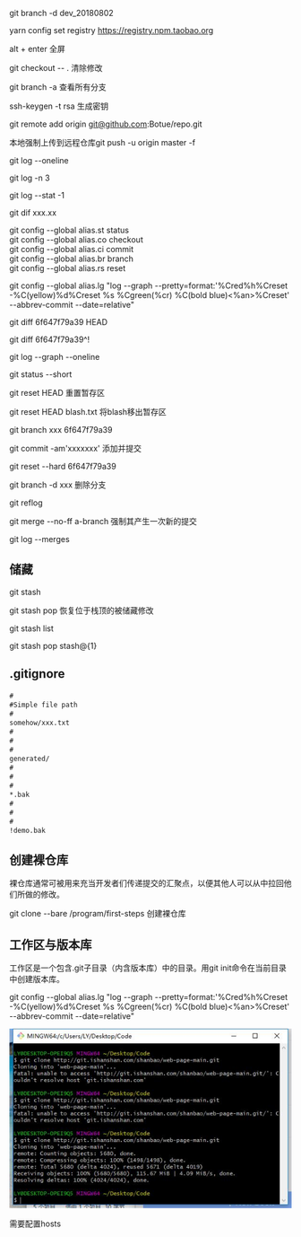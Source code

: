 git branch -d dev_20180802

yarn config set registry https://registry.npm.taobao.org

alt + enter    全屏

git checkout -- .    清除修改

git branch -a    查看所有分支

ssh-keygen -t rsa    生成密钥

git remote add origin git@github.com:Botue/repo.git

本地强制上传到远程仓库git push -u origin master -f

git log --oneline

git log -n 3

git log --stat -1

git dif xxx.xx

git config --global alias.st status  
git config --global alias.co checkout  
git config --global alias.ci commit  
git config --global alias.br branch  
git config --global alias.rs reset

git config --global alias.lg "log --graph --pretty=format:'%Cred%h%Creset -%C\(yellow\)%d%Creset %s %Cgreen\(%cr\) %C\(bold blue\)&lt;%an&gt;%Creset' --abbrev-commit --date=relative"

git diff 6f647f79a39 HEAD

git diff 6f647f79a39^!

git log --graph --oneline

git status --short

git reset HEAD    重置暂存区

git reset HEAD blash.txt    将blash移出暂存区

git branch xxx 6f647f79a39

git commit -am'xxxxxxx'    添加并提交

git reset --hard 6f647f79a39

git branch -d xxx    删除分支

git reflog

git merge --no-ff a-branch    强制其产生一次新的提交

git log --merges

## 储藏

git stash

git stash pop    恢复位于栈顶的被储藏修改

git stash list

git stash pop stash@{1}

## .gitignore

```
#
#Simple file path
#
somehow/xxx.txt
#
#
#
generated/
#
#
#
*.bak
#
#
#
!demo.bak
```

## 创建裸仓库

裸仓库通常可被用来充当开发者们传递提交的汇聚点，以便其他人可以从中拉回他们所做的修改。

git clone --bare /program/first-steps    创建裸仓库

## 工作区与版本库

工作区是一个包含.git子目录（内含版本库）中的目录。用git init命令在当前目录中创建版本库。

git config --global alias.lg "log --graph --pretty=format:'%Cred%h%Creset -%C\(yellow\)%d%Creset %s %Cgreen\(%cr\) %C\(bold blue\)&lt;%an&gt;%Creset' --abbrev-commit --date=relative"







![](/assets/360截图20180315095201098.jpg)

需要配置hosts

